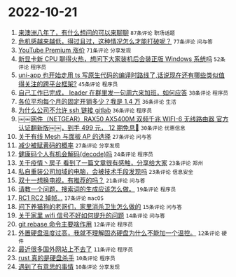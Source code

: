 # 2022-10-21

1. [来澳洲八年了，有什么想问的可以来聊聊](https://www.v2ex.com/t/888670) `87条评论` `职场话题`
1. [危机感越来越低，得过且过，这种情况怎么才能打破呢？](https://www.v2ex.com/t/888614) `77条评论` `问与答`
1. [YouTube Premium 涨价](https://www.v2ex.com/t/888587) `71条评论` `分享发现`
1. [新显卡新 CPU 聊得火热，想问下大家装机后会装正版 Windows 系统吗](https://www.v2ex.com/t/888682) `52条评论` `程序员`
1. [uni-app 也开始走用 ts 写原生代码的编译时路线了,话说现在还有哪些类似值得关注的跨平台框架?](https://www.v2ex.com/t/888611) `45条评论` `程序员`
1. [自己工作已完成， leader 在群里发一句周六来加班，如何应答](https://www.v2ex.com/t/888719) `38条评论` `程序员`
1. [各位平均每个月的固定开销多少？我是 1.4 万](https://www.v2ex.com/t/888731) `36条评论` `生活`
1. [为什么公司不允许 ssh 链接 gitlab](https://www.v2ex.com/t/888699) `36条评论` `程序员`
1. [￼￼网件（NETGEAR）RAX50 AX5400M 双频千兆 WIFI-6 无线路由器 官方认证翻新版￼￼，到手 499 元， 12 期免息🥰](https://www.v2ex.com/t/888642) `30条评论` `优惠信息`
1. [关于有线 Mesh 与面板 AP 的选择](https://www.v2ex.com/t/888710) `27条评论` `问与答`
1. [减少被赋黄码的概率](https://www.v2ex.com/t/888687) `27条评论` `分享发现`
1. [健康码个人有机会解码(decode)吗](https://www.v2ex.com/t/888664) `24条评论` `程序员`
1. [关于疫情丶房子 看到了一篇文章很有感触，分享给大家](https://www.v2ex.com/t/888681) `23条评论` `郑州`
1. [私自重装公司加域的电脑，会被技术手段发现吗](https://www.v2ex.com/t/888650) `23条评论` `信息安全`
1. [双十一想换电视，有推荐的吗？](https://www.v2ex.com/t/888649) `21条评论` `问与答`
1. [请教一个问题，搜索词的生成应该怎么做。](https://www.v2ex.com/t/888629) `19条评论` `程序员`
1. [RC1 RC2 掉帧...](https://www.v2ex.com/t/888623) `17条评论` `macOS`
1. [问下养猫狗的老哥们，家里消杀卫生怎么做的](https://www.v2ex.com/t/888647) `15条评论` `问与答`
1. [关于家里 wifi 信号不好如何提升的问题](https://www.v2ex.com/t/888709) `14条评论` `问与答`
1. [git rebase 命令主要啥作用](https://www.v2ex.com/t/888739) `12条评论` `程序员`
1. [外置硬盘温度过高，我就不理解固态硬盘为什么不能加一个温控。](https://www.v2ex.com/t/888652) `12条评论` `硬件`
1. [最近很多国外网站上不去了](https://www.v2ex.com/t/888704) `11条评论` `程序员`
1. [rust 真的是硬盘杀手](https://www.v2ex.com/t/888714) `10条评论` `程序员`
1. [遇到了有意思的事情](https://www.v2ex.com/t/888667) `10条评论` `分享发现`

